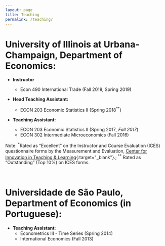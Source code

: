 ```yaml
---
layout: page
title: Teaching
permalink: /teaching/
---
```


# University of Illinois at Urbana-Champaign, Department of Economics:

- **Instructor**
  - Econ 490 International Trade (Fall 2018, Spring 2019)

- **Head Teaching Assistant:**
  - ECON 203 Economic Statistics II (Spring 2018<sup>**</sup>)

- **Teaching Assistant:**
  - ECON 203 Economic Statistics II (Spring 2017<sup>*</sup>, Fall 2017<sup>*</sup>)
  - ECON 302 Intermediate Microeconomics (Fall 2016)

Note: <sup>*</sup>Rated as “Excellent” on the Instructor and Course Evaluation (ICES) questionnaire forms by the Measurement and Evaluation, [Center for Innovation in Teaching & Learning](https://citl.illinois.edu/){:target="_blank"}.; <sup>**</sup> Rated as “Outstanding” (Top 10%) on ICES forms.

<br>

# Universidade de São Paulo, Department of Economics (in Portuguese): 

- **Teaching Assistant:**
  - Econometrics III - Time Series (Spring 2014)
  - International Economics (Fall 2013)
